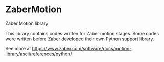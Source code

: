 # ZaberMotion
Zaber Motion library

This library contains codes written for Zaber motion stages. Some codes were written before Zaber developed their own Python support library.

See more at https://www.zaber.com/software/docs/motion-library/ascii/references/python/
